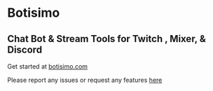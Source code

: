 # Botisimo

## Chat Bot & Stream Tools for Twitch , Mixer, & Discord

Get started at [botisimo.com](https://botisimo.com)

Please report any issues or request any features [here](https://github.com/otothea/botisimo/issues/new)
